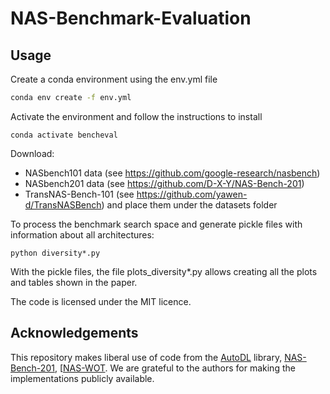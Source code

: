 # NAS-Benchmark-Evaluation

## Usage 

Create a conda environment using the env.yml file

```bash
conda env create -f env.yml
```

Activate the environment and follow the instructions to install
```
conda activate bencheval
```

Download:
- NASbench101 data (see https://github.com/google-research/nasbench)
- NASbench201 data (see https://github.com/D-X-Y/NAS-Bench-201) 
- TransNAS-Bench-101 (see https://github.com/yawen-d/TransNASBench)
and place them under the datasets folder


To process the benchmark search space and generate pickle files with information about all architectures:
```
python diversity*.py
```

With the pickle files, the file plots_diversity*.py allows creating all the plots and tables shown in the paper.


The code is licensed under the MIT licence.


## Acknowledgements

This repository makes liberal use of code from the [AutoDL](https://github.com/D-X-Y/AutoDL-Projects) library, [NAS-Bench-201](https://github.com/D-X-Y/NAS-Bench-201), [[NAS-WOT](https://github.com/BayesWatch/nas-without-training). We are grateful to the authors for making the implementations publicly available.
